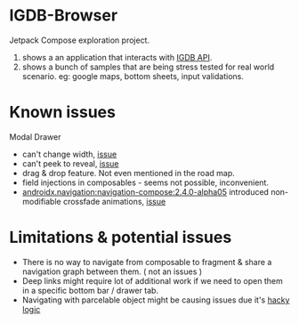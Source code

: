 # IGDB-Browser
Jetpack Compose exploration project.
1) shows a an application that interacts with [IGDB API](https://api-docs.igdb.com/#about).
2) shows a bunch of samples that are being stress tested for real world scenario. eg: google maps, bottom sheets, input validations.


# Known issues

Modal Drawer
- can't change width, [issue](https://issuetracker.google.com/issues/190879368)
- can't peek to reveal, [issue](https://issuetracker.google.com/issues/167408603)
- drag & drop feature. Not even mentioned in the road map.
- field injections in composables - seems not possible, inconvenient.
- [androidx.navigation:navigation-compose:2.4.0-alpha05](https://developer.android.com/jetpack/androidx/releases/navigation#2.4.0-alpha05) introduced non-modifiable crossfade animations, [issue](https://issuetracker.google.com/issues/172112072)

# Limitations & potential issues
- There is no way to navigate from composable to fragment & share a navigation graph between them. ( not an issues )
- Deep links might require lot of additional work if we need to open them in a specific bottom bar / drawer tab.
- Navigating with parcelable object might be causing issues due it's [hacky logic](https://github.com/Skyyo/IGDB-Browser/blob/e4279d7cecb50aca32aacdc712f9ed2fdd11aade/app/src/main/java/com/skyyo/igdbbrowser/extensions/NavControllerExtensions.kt#L48-L57)
